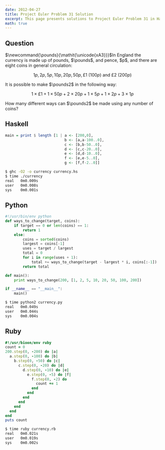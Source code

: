 ```yaml
---
date: 2012-04-27
title: Project Euler Problem 31 Solution
excerpt: This page presents solutions to Project Euler Problem 31 in Haskell, Python and Ruby.
math: true
---
```



## Question

<p>
$\newcommand{\pounds}{\mathit{\unicode{xA3}}}$In England the currency is made up of pounds, $\pounds$, and pence, $p$, and there are eight coins in general circulation:
</p>

$$1p, 2p, 5p, 10p, 20p, 50p, \pounds1 \: (100p) \text{ and } \pounds2 \: (200p)$$

<p>
It is possible to make $\pounds2$ in the following way:
</p>

$$1\times\pounds1 + 1\times50p + 2\times20p + 1\times5p + 1\times2p + 3\times1p$$

<p>
How many different ways can $\pounds2$ be made using any number of coins?
</p>






## Haskell

```haskell
main = print $ length [1 | a <- [200,0],
                           b <- [a,a-100..0],
                           c <- [b,b-50..0],
                           d <- [c,c-20..0],
                           e <- [d,d-10..0],
                           f <- [e,e-5..0],
                           g <- [f,f-2..0]]
```


```bash
$ ghc -O2 -o currency currency.hs
$ time ./currency
real   0m0.009s
user   0m0.008s
sys    0m0.001s
```



## Python

```python
#!/usr/bin/env python
def ways_to_change(target, coins):
    if target == 0 or len(coins) == 1:
        return 1
    else:
        coins = sorted(coins)
        largest = coins[-1]
        uses = target / largest
        total = 0
        for i in range(uses + 1):
            total += ways_to_change(target - largest * i, coins[:-1])
        return total

def main():
    print ways_to_change(200, [1, 2, 5, 10, 20, 50, 100, 200])

if __name__ == "__main__":
    main()
```


```bash
$ time python2 currency.py
real   0m0.049s
user   0m0.044s
sys    0m0.004s
```



## Ruby

```ruby
#!/usr/bioon/env ruby
count = 0
200.step(0, -200) do |a|
  a.step(0, -100) do |b|
    b.step(0, -50) do |c|
      c.step(0, -20) do |d|
        d.step(0, -10) do |e|
          e.step(0, -5) do |f|
            f.step(0, -2) do
              count += 1
            end
          end
        end
      end
    end
  end
end
puts count
```


```bash
$ time ruby currency.rb
real   0m0.021s
user   0m0.019s
sys    0m0.002s
```


